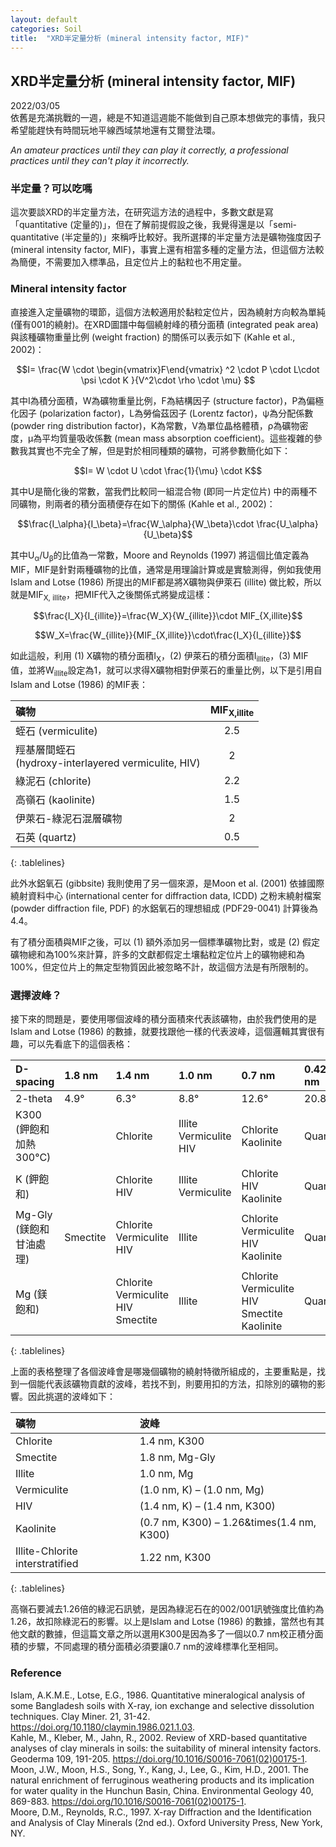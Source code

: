 ```yaml
---
layout: default
categories: Soil
title:  "XRD半定量分析 (mineral intensity factor, MIF)"  
---  
```

## XRD半定量分析 (mineral intensity factor, MIF)  
2022/03/05  
依舊是充滿挑戰的一週，總是不知道這週能不能做到自己原本想做完的事情，我只希望能趕快有時間玩地平線西域禁地還有艾爾登法環。  
  
*An amateur practices until they can play it correctly, a professional practices until they can't play it incorrectly.*  
  
### 半定量？可以吃嗎  
這次要談XRD的半定量方法，在研究這方法的過程中，多數文獻是寫「quantitative (定量的)」，但在了解前提假設之後，我覺得還是以「semi-quantitative (半定量的)」來稱呼比較好。我所選擇的半定量方法是礦物強度因子 (mineral intensity factor, MIF)，事實上還有相當多種的定量方法，但這個方法較為簡便，不需要加入標準品，且定位片上的黏粒也不用定量。  
  
### Mineral intensity factor  
直接進入定量礦物的環節，這個方法較適用於黏粒定位片，因為繞射方向較為單純 (僅有001的繞射)。在XRD圖譜中每個繞射峰的積分面積 (integrated peak area) 與該種礦物重量比例 (weight fraction) 的關係可以表示如下 (Kahle et al., 2002)：   
  
$$I= \frac{W \cdot \begin{vmatrix}F\end{vmatrix} ^2 \cdot P \cdot L\cdot \psi \cdot K }{V^2\cdot \rho \cdot \mu} $$  
  
其中I為積分面積，W為礦物重量比例，F為結構因子 (structure factor)，P為偏極化因子 (polarization factor)，L為勞倫茲因子 (Lorentz factor)，ψ為分配係數 (powder ring distribution factor)，K為常數，V為單位晶格體積，ρ為礦物密度，μ為平均質量吸收係數 (mean mass absorption coefficient)。這些複雜的參數我其實也不完全了解，但是對於相同種類的礦物，可將參數簡化如下：  
  
$$I= W \cdot U \cdot \frac{1}{\mu} \cdot K$$  
  
其中U是簡化後的常數，當我們比較同一組混合物 (即同一片定位片) 中的兩種不同礦物，則兩者的積分面積便存在如下的關係 (Kahle et al., 2002)：  
  
$$\frac{I_\alpha}{I_\beta}=\frac{W_\alpha}{W_\beta}\cdot \frac{U_\alpha}{U_\beta}$$  
  
其中U<sub>α</sub>/U<sub>β</sub>的比值為一常數，Moore and Reynolds (1997) 將這個比值定義為MIF，MIF是針對兩種礦物的比值，通常是用理論計算或是實驗測得，例如我使用Islam and Lotse (1986) 所提出的MIF都是將X礦物與伊萊石 (illite) 做比較，所以就是MIF<sub>X, illite</sub>，把MIF代入之後關係式將變成這樣：  
  
$$\frac{I_X}{I_{illite}}=\frac{W_X}{W_{illite}}\cdot MIF_{X,illite}$$  
  
$$W_X=\frac{W_{illite}}{MIF_{X,illite}}\cdot\frac{I_X}{I_{illite}}$$  
  
如此這般，利用 (1) X礦物的積分面積I<sub>X</sub>，(2) 伊萊石的積分面積I<sub>illite</sub>，(3) MIF值，並將W<sub>illite</sub>設定為1，就可以求得X礦物相對伊萊石的重量比例，以下是引用自Islam and Lotse (1986) 的MIF表：  
  
| 礦物 | MIF<sub>X,illite</sub> |     
| :--- | :---: |      
| 蛭石 (vermiculite) | 2.5 |       
| 羥基層間蛭石<br>(hydroxy-interlayered vermiculite, HIV) | 2 |      
| 綠泥石 (chlorite) | 2.2 |      
| 高嶺石 (kaolinite) | 1.5 |     
| 伊萊石-綠泥石混層礦物 | 2 |      
| 石英 (quartz) | 0.5 |      
{: .tablelines}   
  
此外水鋁氧石 (gibbsite) 我則使用了另一個來源，是Moon et al. (2001) 依據國際繞射資料中心 (international center for diffraction data, ICDD) 之粉末繞射檔案 (powder diffraction file, PDF) 的水鋁氧石的理想組成 (PDF29-0041) 計算後為4.4。  
  
有了積分面積與MIF之後，可以 (1) 額外添加另一個標準礦物比對，或是 (2) 假定礦物總和為100%來計算，許多的文獻都假定土壤黏粒定位片上的礦物總和為100%，但定位片上的無定型物質因此被忽略不計，故這個方法是有所限制的。  
  
### 選擇波峰？  
接下來的問題是，要使用哪個波峰的積分面積來代表該礦物，由於我們使用的是Islam and Lotse (1986) 的數據，就要找跟他一樣的代表波峰，這個邏輯其實很有趣，可以先看底下的這個表格：  

| D-spacing | 1.8 nm | 1.4 nm | 1.0 nm | 0.7 nm | 0.425 nm |
| :--------- | :------ | :------ | :------ | :------ | :-------- |
| 2-theta   | 4.9°   | 6.3°   | 8.8°   | 12.6°  | 20.86°   |
|K300<br>(鉀飽和加熱300°C)| |Chlorite|Illite<br>Vermiculite<br>HIV|Chlorite<br>Kaolinite|Quartz|
|K (鉀飽和)| |Chlorite<br>HIV|Illite<br>Vermiculite|Chlorite<br>HIV<br>Kaolinite|Quartz|
|Mg-Gly<br>(鎂飽和甘油處理)|Smectite|Chlorite<br>Vermiculite<br>HIV|Illite|Chlorite<br>Vermiculite<br>HIV<br>Kaolinite|Quartz|
|Mg (鎂飽和)| |Chlorite<br>Vermiculite<br>HIV<br>Smectite|Illite|Chlorite<br>Vermiculite<br>HIV<br>Smectite<br>Kaolinite|Quartz|
{: .tablelines}  
  
上面的表格整理了各個波峰會是哪幾個礦物的繞射特徵所組成的，主要重點是，找到一個能代表該礦物貢獻的波峰，若找不到，則要用扣的方法，扣除別的礦物的影響。因此挑選的波峰如下：
  
| 礦物                            | 波峰                                  |
| :------------------------------- | :------------------------------------- |
| Chlorite                        | 1.4 nm, K300                          |
| Smectite                        | 1.8 nm, Mg-Gly                        |
| Illite                          | 1.0 nm, Mg                            |
| Vermiculite                     | (1.0 nm, K) – (1.0 nm, Mg)            |
| HIV                             | (1.4 nm, K) – (1.4 nm, K300)          |
| Kaolinite                       | (0.7 nm, K300) – 1.26&times(1.4 nm, K300) |
| Illite-Chlorite interstratified | 1.22 nm, K300                         |
{: .tablelines}  
  
高嶺石要減去1.26倍的綠泥石訊號，是因為綠泥石在的002/001訊號強度比值約為1.26，故扣除綠泥石的影響。以上是Islam and Lotse (1986) 的數據，當然也有其他文獻的數據，但這篇文章之所以選用K300是因為多了一個以0.7 nm校正積分面積的步驟，不同處理的積分面積必須要讓0.7 nm的波峰標準化至相同。  
  
### Reference  
Islam, A.K.M.E., Lotse, E.G., 1986. Quantitative mineralogical analysis of some Bangladesh soils with X-ray, ion exchange and selective dissolution techniques. Clay Miner. 21, 31-42. <a href="https://doi.org/10.1180/claymin.1986.021.1.03" target="_blank">https://doi.org/10.1180/claymin.1986.021.1.03</a>.  
Kahle, M., Kleber, M., Jahn, R., 2002. Review of XRD-based quantitative analyses of clay minerals in soils: the suitability of mineral intensity factors. Geoderma 109, 191-205. <a href="https://doi.org/10.1016/S0016-7061(02)00175-1" target="_blank">https://doi.org/10.1016/S0016-7061(02)00175-1</a>.  
Moon, J.W., Moon, H.S., Song, Y., Kang, J., Lee, G., Kim, H.D., 2001. The natural enrichment of ferruginous weathering products and its implication for water quality in the Hunchun Basin, China. Environmental Geology 40, 869-883. <a href="https://doi.org/10.1007/s002540100247" target="_blank">https://doi.org/10.1016/S0016-7061(02)00175-1</a>.  
Moore, D.M., Reynolds, R.C., 1997. X-ray Diffraction and the Identification and Analysis of Clay Minerals (2nd ed.). Oxford University Press, New York, NY.   







